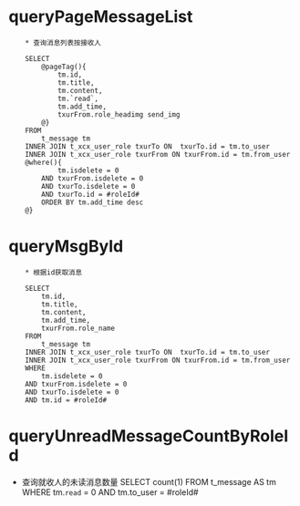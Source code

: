 queryPageMessageList
===
		* 查询消息列表按接收人
		
		SELECT
			@pageTag(){
				tm.id,
				tm.title,
				tm.content,
				tm.`read`,
				tm.add_time,
				txurFrom.role_headimg send_img
			@}
		FROM
			t_message tm
		INNER JOIN t_xcx_user_role txurTo ON  txurTo.id = tm.to_user
		INNER JOIN t_xcx_user_role txurFrom ON txurFrom.id = tm.from_user
		@where(){
				tm.isdelete = 0
			AND txurFrom.isdelete = 0
			AND txurTo.isdelete = 0
			AND txurTo.id = #roleId#
			ORDER BY tm.add_time desc
		@}
		
		
queryMsgById
===
		* 根据id获取消息
		
		SELECT
			tm.id,
			tm.title,
			tm.content,
			tm.add_time,
			txurFrom.role_name
		FROM
			t_message tm
		INNER JOIN t_xcx_user_role txurTo ON  txurTo.id = tm.to_user
		INNER JOIN t_xcx_user_role txurFrom ON txurFrom.id = tm.from_user
		WHERE
			tm.isdelete = 0
		AND txurFrom.isdelete = 0
		AND txurTo.isdelete = 0
		AND tm.id = #roleId#
		
		
queryUnreadMessageCountByRoleId
===
  * 查询就收人的未读消息数量
		SELECT
			count(1) 
		FROM
			t_message AS tm 
		WHERE
			tm.`read` = 0 
			AND tm.to_user = #roleId#
